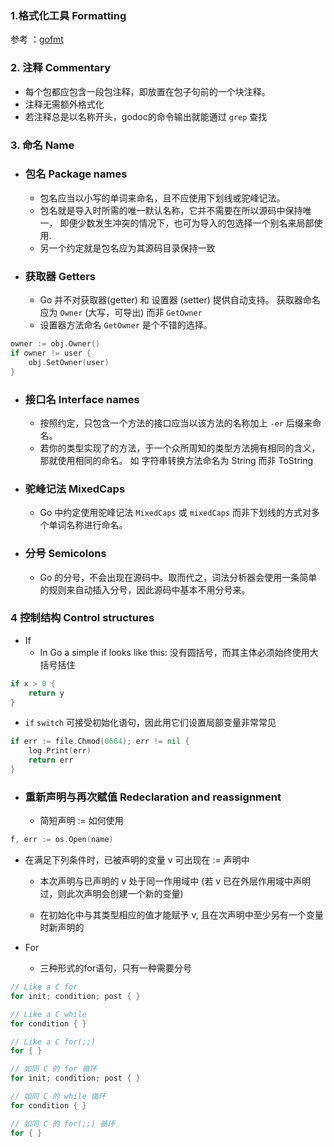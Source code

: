 
### 1.格式化工具 Formatting

参考 ：[gofmt](https://golang.org/cmd/gofmt/#hdr-Examples)

### 2. 注释 Commentary

* 每个包都应包含一段包注释，即放置在包子句前的一个块注释。
* 注释无需额外格式化
* 若注释总是以名称开头，godoc的命令输出就能通过  `grep` 查找

### 3. 命名 Name

* ### 包名 Package names
  * 包名应当以小写的单词来命名，且不应使用下划线或驼峰记法。
  * 包名就是导入时所需的唯一默认名称，它并不需要在所以源码中保持唯一，
  即便少数发生冲突的情况下，也可为导入的包选择一个别名来局部使用.
  * 另一个约定就是包名应为其源码目录保持一致
  
* ### 获取器 Getters
  * Go 并不对获取器(getter) 和 设置器 (setter) 提供自动支持。
    获取器命名应为 `Owner` (大写，可导出) 而非 `GetOwner`
  * 设置器方法命名 `GetOwner` 是个不错的选择。
  
```go
owner := obj.Owner()
if owner != user {
	obj.SetOwner(user)
}
```

* ###  接口名 Interface names

  * 按照约定，只包含一个方法的接口应当以该方法的名称加上 `-er` 后缀来命名。
  * 若你的类型实现了的方法，于一个众所周知的类型方法拥有相同的含义，那就使用相同的命名。
  如 字符串转换方法命名为 String 而非 ToString
  
* ### 驼峰记法 MixedCaps
  * Go 中约定使用驼峰记法 `MixedCaps` 或 `mixedCaps` 而非下划线的方式对多个单词名称进行命名。
  

* ### 分号 Semicolons
  * Go 的分号，不会出现在源码中。取而代之，词法分析器会使用一条简单的规则来自动插入分号，因此源码中基本不用分号来。
  
### 4 控制结构 Control structures

* If 
  * In Go a simple if looks like this:
  没有圆括号，而其主体必须始终使用大括号括住
  
```go
if x > 0 {
	return y
}
```
  * `if` `switch` 可接受初始化语句，因此用它们设置局部变量非常常见

```go
if err := file.Chmod(0664); err != nil {
	log.Print(err)
	return err
}
```

* ### 重新声明与再次赋值  Redeclaration and reassignment

  * 简短声明 := 如何使用
  
```go
f, err := os.Open(name)
```
  * 在满足下列条件时，已被声明的变量 v 可出现在 := 声明中
    * 本次声明与已声明的 v 处于同一作用域中
      (若 v 已在外层作用域中声明过，则此次声明会创建一个新的变量)
      
    * 在初始化中与其类型相应的值才能赋予 v, 且在次声明中至少另有一个变量时新声明的
  

  * For
    * 三种形式的for语句，只有一种需要分号
  
```go
// Like a C for
for init; condition; post { }

// Like a C while
for condition { }

// Like a C for(;;)
for { }
```

```go
// 如同 C 的 for 循环
for init; condition; post { }

// 如同 C 的 while 循环
for condition { }

// 如同 C 的 for(;;) 循环
for { }
```
















